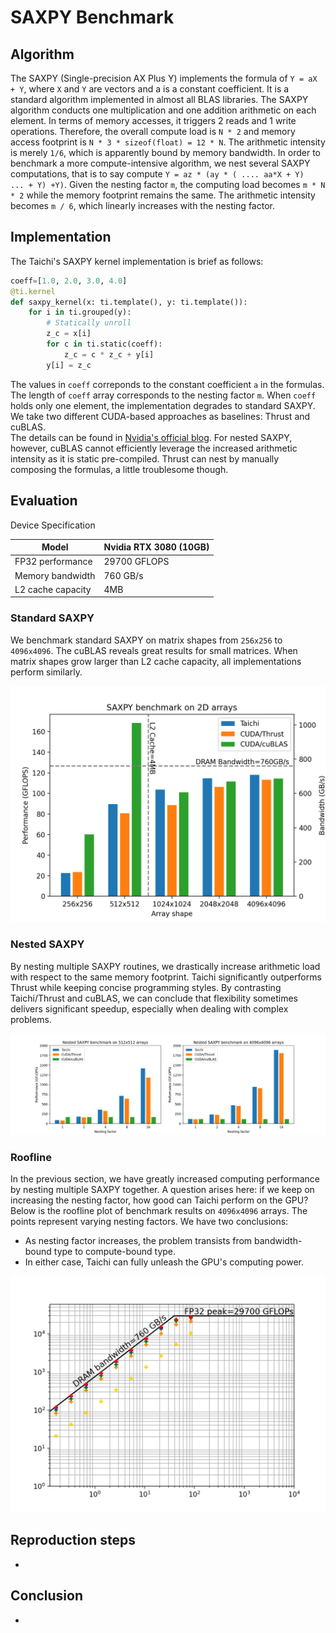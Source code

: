 # SAXPY Benchmark
## Algorithm
The SAXPY (Single-precision AX Plus Y) implements the formula of `Y = aX + Y`, where `X` and `Y` are vectors and a is a constant coefficient. 
It is a standard algorithm implemented in almost all BLAS libraries. 
The SAXPY algorithm conducts one multiplication and one addition arithmetic on each element. 
In terms of memory accesses, it triggers 2 reads and 1 write operations. 
Therefore, the overall compute load is `N * 2` and memory access footprint is `N * 3 * sizeof(float) = 12 * N`. 
The arithmetic intensity is merely `1/6`, which is apparently bound by memory bandwidth.
In order to benchmark a more compute-intensive algorithm, we nest several SAXPY computations, that is to say compute 
`Y = az * (ay * ( .... aa*X + Y)  ... + Y) +Y)`.
Given the nesting factor `m`, the computing load becomes `m * N * 2` while the memory footprint remains the same. 
The arithmetic intensity becomes `m / 6`, which linearly increases with the nesting factor.

## Implementation

The Taichi's SAXPY kernel implementation is brief as follows:
```python
coeff=[1.0, 2.0, 3.0, 4.0]
@ti.kernel
def saxpy_kernel(x: ti.template(), y: ti.template()):
    for i in ti.grouped(y):
        # Statically unroll
        z_c = x[i]
        for c in ti.static(coeff):
            z_c = c * z_c + y[i]
        y[i] = z_c
```
The values in `coeff` correponds to the constant coefficient `a` in the formulas. The length of `coeff` array corresponds to the nesting factor `m`. 
When `coeff` holds only one element, the implementation degrades to standard SAXPY.
We take two different CUDA-based approaches as baselines: Thrust and cuBLAS.  
The details can be found in [Nvidia's official blog](https://developer.nvidia.com/blog/six-ways-saxpy/). 
For nested SAXPY, however, cuBLAS cannot efficiently leverage the increased arithmetic intensity as it is static pre-compiled. 
Thrust can nest by manually composing the formulas, a little troublesome though.

## Evaluation
Device Specification

|Model| Nvidia RTX 3080 (10GB)|
|-----|-----------------------|
|FP32 performance| 29700 GFLOPS|
|Memory bandwidth| 760 GB/s|
|L2 cache capacity| 4MB|

### Standard SAXPY
We benchmark standard SAXPY on matrix shapes from `256x256` to `4096x4096`. 
The cuBLAS reveals great results for small matrices. When matrix shapes grow larger than L2 cache capacity, all implementations perform similarly.

![compute_bench](fig/compute_bench.png)


### Nested SAXPY
By nesting multiple SAXPY routines, we drastically increase arithmetic load with respect to the same memory footprint. Taichi significantly outperforms Thrust while keeping concise programming styles. By contrasting Taichi/Thrust and cuBLAS, we can conclude that flexibility sometimes delivers significant speedup, especially when dealing with complex problems.

![nesting_bench](fig/nesting_bench_all.png)



### Roofline
In the previous section, we have greatly increased computing performance by nesting multiple SAXPY together. A question arises here: if we keep on increasing the nesting factor, how good can Taichi perform on the GPU?
Below is the roofline plot of benchmark results on `4096x4096` arrays. 
The points represent varying nesting factors. 
We have two conclusions: 
* As nesting factor increases, the problem transists from bandwidth-bound type to compute-bound type.
* In either case, Taichi can fully unleash the GPU's computing power.

![roofline_log_scale](fig/roofline_log_scale.png)

## Reproduction steps
-
## Conclusion
-
